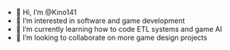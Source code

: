 - 👋 Hi, I’m @Kino141
- 👀 I’m interested in software and game development
- 🌱 I’m currently learning how to code ETL systems and game AI
- 💞️ I’m looking to collaborate on more game design projects

<!---
Kino141/Kino141 is a ✨ special ✨ repository because its `README.md` (this file) appears on your GitHub profile.
You can click the Preview link to take a look at your changes.
--->
